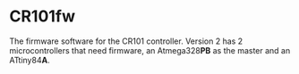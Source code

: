 # CR101fw
The firmware software for the CR101 controller.
Version 2 has 2 microcontrollers that need
firmware, an Atmega328**PB** as the master
and an ATtiny84**A**.
